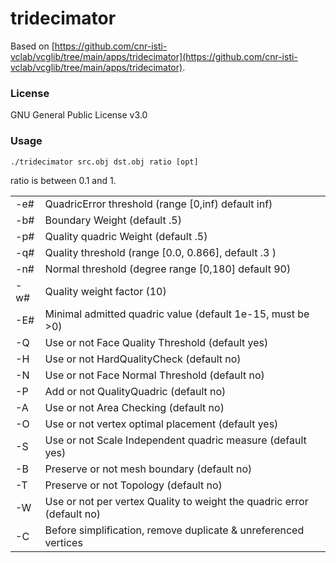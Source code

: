 # tridecimator

Based on [https://github.com/cnr-isti-vclab/vcglib/tree/main/apps/tridecimator](https://github.com/cnr-isti-vclab/vcglib/tree/main/apps/tridecimator).

### License

GNU General Public License v3.0

### Usage

`./tridecimator src.obj dst.obj ratio [opt]`

ratio is between 0.1 and 1.

<table>
	<tr>
		<td>-e#</td>
		<td>QuadricError threshold (range [0,inf) default inf)</td>
	</tr>
	<tr>
		<td>-b#</td>
		<td>Boundary Weight (default .5)</td>
	</tr>
	<tr>
		<td>-p#</td>
		<td>Quality quadric Weight (default .5)</td>
	</tr>
	<tr>
		<td>-q#</td>
		<td>Quality threshold (range [0.0, 0.866], default .3 )</td>
	</tr>
	<tr>
		<td>-n#</td>
		<td>Normal threshold (degree range [0,180] default 90)</td>
	</tr>
	<tr>
		<td>-w#</td>
		<td>Quality weight factor (10)</td>
	</tr>
	<tr>
		<td>-E#</td>
		<td>Minimal admitted quadric value (default 1e-15, must be >0)</td>
	</tr>
	<tr>
		<td>-Q</td>
		<td>Use or not Face Quality Threshold (default yes)</td>
	</tr>
	<tr>
		<td>-H</td>
		<td>Use or not HardQualityCheck (default no)</td>
	</tr>
	<tr>
		<td>-N</td>
		<td>Use or not Face Normal Threshold (default no)</td>
	</tr>
	<tr>
		<td>-P</td>
		<td>Add or not QualityQuadric (default no)</td>
	</tr>
	<tr>
		<td>-A</td>
		<td>Use or not Area Checking (default no)</td>
	</tr>
	<tr>
		<td>-O</td>
		<td>Use or not vertex optimal placement (default yes)</td>
	</tr>
	<tr>
		<td>-S</td>
		<td>Use or not Scale Independent quadric measure (default yes)</td>
	</tr>
	<tr>
		<td>-B</td>
		<td>Preserve or not mesh boundary (default no)</td>
	</tr>
	<tr>
		<td>-T</td>
		<td>Preserve or not Topology (default no)</td>
	</tr>
	<tr>
		<td>-W</td>
		<td>Use or not per vertex Quality to weight the quadric error (default no)</td>
	</tr>
	<tr>
		<td>-C</td>
		<td>Before simplification, remove duplicate & unreferenced vertices</td>
	</tr>
</table>